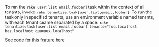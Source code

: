 To run the `rake user:list[email,foobar]` task within the context of all tenants, invoke `rake tenantize:task[user:list,email,foobar]`. To run the task only in specified tenants, use an environment variable named tenants, with each tenant cname separated by a space: `rake tenantize:task[user:list,email,foobar] tenants="foo.localhost baz.localhost quuuuux.localhost"`

See [code for this feature here](https://github.com/samvera-labs/hyku/pull/1391)
